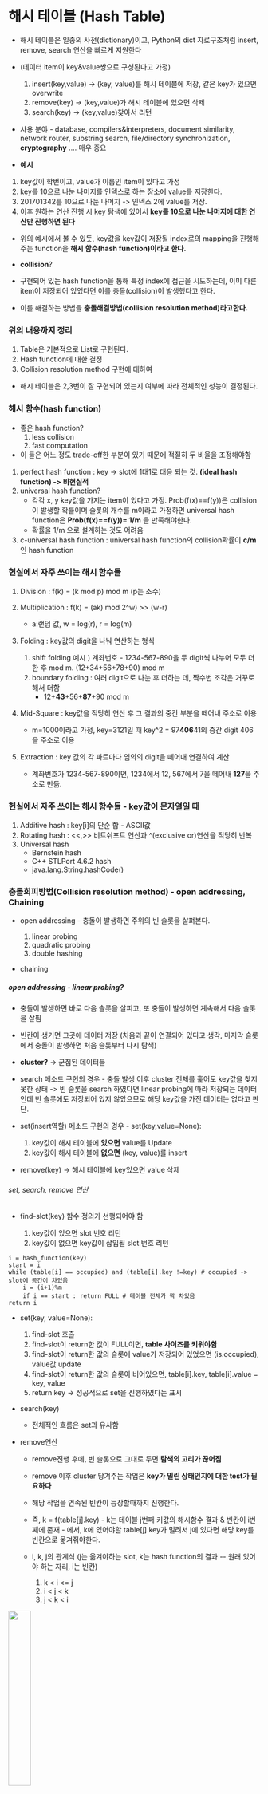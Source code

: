 # 해시 테이블 (Hash Table)

-   해시 테이블은 일종의 사전(dictionary)이고, Python의 dict 자료구조처럼 insert, remove, search 연산을 빠르게 지원한다
-   (데이터 item이 key&value쌍으로 구성된다고 가정)

    1. insert(key,value) -> (key, value)를 해시 테이블에 저장, 같은 key가 있으면 overwrite
    2. remove(key) -> (key,value)가 해시 테이블에 있으면 삭제
    3. search(key) -> (key,value)찾아서 리턴

-   사용 분야 - database, compilers&interpreters, document similarity, network router, substring search, file/directory synchronization, **cryptography** .... 매우 중요

-   **예시**

1. key값이 학번이고, value가 이름인 item이 있다고 가정
2. key를 10으로 나눈 나머지를 인덱스로 하는 장소에 value를 저장한다.
3. 201701342를 10으로 나눈 나머지 -> 인덱스 2에 value를 저장.
4. 이후 원하는 연산 진행 시 key 탐색에 있어서 **key를 10으로 나눈 나머지에 대한 연산만 진행하면 된다**

-   위의 예시에서 볼 수 있듯, key값을 key값이 저장될 index로의 mapping을 진행해주는 function을 **해시 함수(hash function)이라고 한다.**

-   **collision**?

-   구현되어 있는 hash function을 통해 특정 index에 접근을 시도하는데, 이미 다른 item이 저장되어 있었다면 이를 충돌(collision)이 발생했다고 한다.

-   이를 해결하는 방법을 **충돌해결방법(collision resolution method)라고한다.**

### 위의 내용까지 정리

1. Table은 기본적으로 List로 구현된다.
2. Hash function에 대한 결정
3. Collision resolution method 구현에 대하여

-   해시 테이블은 2,3번이 잘 구현되어 있는지 여부에 따라 전체적인 성능이 결정된다.

### 해시 함수(hash function)

-   좋은 hash function?
    1. less collision
    2. fast computation
-   이 둘은 어느 정도 trade-off한 부분이 있기 때문에 적절히 두 비율을 조정해야함

1. perfect hash function : key -> slot에 1대1로 대응 되는 것. **(ideal hash function) -> 비현실적**
2. universal hash function?
    - 각각 x, y key값을 가지는 item이 있다고 가정. Prob(f(x)==f(y))은 collision이 발생할 확률이며 슬롯의 개수를 m이라고 가정하면 universal hash function은 **Prob(f(x)==f(y))= 1/m** 을 만족해야한다.
    - 확률을 1/m 으로 설계하는 것도 어려움
3. c-universal hash function : universal hash function의 collision확률이 **c/m**인 hash function

### 현실에서 자주 쓰이는 해시 함수들

1. Division : f(k) = (k mod p) mod m (p는 소수)

2. Multiplication : f(k) = (ak) mod 2^w) >> (w-r)

    - a:랜덤 값, w = log(r), r = log(m)

3. Folding : key값의 digit을 나눠 연산하는 형식

    1. shift folding 예시 ) 계좌번호 - 1234-567-890을 두 digit씩 나누어 모두 더한 후 mod m. (12+34+56+78+90) mod m
    2. boundary folding : 여러 digit으로 나눈 후 더하는 데, 짝수번 조각은 거꾸로 해서 더함
        - 12+**43**+56+**87**+90 mod m

4. Mid-Square : key값을 적당히 연산 후 그 결과의 중간 부분을 떼어내 주소로 이용

    - m=1000이라고 가정, key=3121일 때 key^2 = 97**406**41의 중간 digit 406을 주소로 이용

5. Extraction : key 값의 각 파트마다 임의의 digit을 떼어내 연결하여 계산
    - 계좌번호가 1234-567-890이면, 1234에서 12, 567에서 7을 떼어내 **127**을 주소로 만듦.

### 현실에서 자주 쓰이는 해시 함수들 - key값이 문자열일 때

1. Additive hash : key[i]의 단순 합 - ASCII값
2. Rotating hash : <<,>> 비트쉬프트 연산과 ^(exclusive or)연산을 적당히 반복
3. Universal hash
    - Bernstein hash
    - C++ STLPort 4.6.2 hash
    - java.lang.String.hashCode()

<!-- Todo: hash function들 실습해보기 -->

### 충돌회피방법(Collision resolution method) - open addressing, Chaining

-   open addressing - 충돌이 발생하면 주위의 빈 슬롯을 살펴본다.

    1. linear probing
    2. quadratic probing
    3. double hashing

-   chaining

##### open addressing - linear probing?

-   충돌이 발생하면 바로 다음 슬롯을 살피고, 또 충돌이 발생하면 계속해서 다음 슬롯을 살핌
-   빈칸이 생기면 그곳에 데이터 저장 (처음과 끝이 연결되어 있다고 생각, 마지막 슬롯에서 충돌이 발생하면 처음 슬롯부터 다시 탐색)

-   **cluster?** -> 군집된 데이터들

-   search 메소드 구현의 경우 - 충돌 발생 이후 cluster 전체를 훑어도 key값을 찾지 못한 상태 -> 빈 슬롯을 search 하였다면 linear probing에 따라 저장되는 데이터인데 빈 슬롯에도 저장되어 있지 않았으므로 해당 key값을 가진 데이터는 없다고 판단.

-   set(insert역할) 메소드 구현의 경우 - set(key,value=None):

    1. key값이 해시 테이블에 **있으면** value를 Update
    2. key값이 해시 테이블에 **없으면** (key, value)를 insert

-   remove(key) -> 해시 테이블에 key있으면 value 삭제

###### set, search, remove 연산

-   find-slot(key) 함수 정의가 선행되어야 함

    1. key값이 있으면 slot 번호 리턴
    2. key값이 없으면 key값이 삽입될 slot 번호 리턴

```text
i = hash_function(key)
start = i
while (table[i] == occupied) and (table[i].key !=key) # occupied -> slot에 공간이 차있음
    i = (i+1)%m
    if i == start : return FULL # 테이블 전체가 꽉 차있음
return i
```

-   set(key, value=None):

    1. find-slot 호출
    2. find-slot이 return한 값이 FULL이면, **table 사이즈를 키워야함**
    3. find-slot이 return한 값의 슬롯에 value가 저장되어 있었으면 (is.occupied), value값 update
    4. find-slot이 return한 값의 슬롯이 비어있으면, table[i].key, table[i].value = key, value
    5. return key -> 성공적으로 set을 진행하였다는 표시

-   search(key)

    -   전체적인 흐름은 set과 유사함

-   remove연산

    -   remove진행 후에, 빈 슬롯으로 그대로 두면 **탐색의 고리가 끊어짐**
    -   remove 이후 cluster 당겨주는 작업은 **key가 밀린 상태인지에 대한 test가 필요하다**
    -   해당 작업을 연속된 빈칸이 등장할때까지 진행한다.
    -   즉, k = f(table[j].key) - k는 테이블 j번째 키값의 해시함수 결과 & 빈칸이 i번째에 존재 - 에서, k에 있어야할 table[j].key가 밀려서 j에 있다면 해당 key를 빈칸으로 옮겨줘야한다.

    -   i, k, j의 관계식 (j는 옮겨야하는 slot, k는 hash function의 결과 -- 원래 있어야 하는 자리, i는 빈칸)
        1. k < i <= j
        2. i < j < k
        3. j < k < i

<img src= "../Data_structure/images/kjh.jpg" width="30%" height="30%"/>

```text
# pseudo code
remove(key):
    i = find_slot(key)
    if table[i] is unoccupied:
        return None
    j = i  //table[i] :빈 슬롯, table[j] : 옮겨야할 슬롯
    while True:
        table[i] = None
        while True: # 이사할 table[j] 찾기
            j = (j+1)%m
            if table[j] is unoccupied: # 연속된 빈칸의 등장
                return key # 성공적으로 remove 후 빈칸 채움까지 완료하였다는 표시
            k = hash_function(table[j].key)
            if (k < i <= j): # k, i, j 세 가지 조건에 따라 모두 검사해야함.
                break
        table[i] = table[j]
        i=j
```

-   linear probing의 성능 좌우하는 부분? -> **cluster의 길이에 비례함** -> **hash function이 어느 정도로 cluster를 형성하지 않고 분산되게 데이터를 저장하였는가?**

<!-- Todo remove, search, set 연산 구현해보기 -->

##### open addressing - quadratic probing (제곱의 인덱스), double hashing (hash function을 두개 사용)

-   **quadratic probing** -> 기존 linear probing에서 슬롯 search를 진행할 때, 해당 슬롯이 occupied 되어있으면 한 칸씩 건너뛰었다.

    -   quadratic probing에서는 k번째 슬롯이 occupied 되어있었다면, k+**n^2**만큼 건너뛴다.

-   **double hashing** -> hashfunction을 두개 사용함.
    -   k번째 슬롯이 occupied되어있었다면, 기존 f hash function에 key값을 대입하여 새로운 slot을 찾는다.
    -   그럼에도 해당 슬롯이 occupied 되어있다면, 그 다음 빈 슬롯을 찾기 위해 **또 다른 hashfunction을 정의하여, f(key) + g(key) 슬롯을 찾는다.**
    -   그럼에도 해당 슬롯이 occupied 되어있다면, 이후로는 **f(key) + n\*g(key)** 형태로 계속해서 슬롯을 찾아나간다.

##### quadratic probing & double hashing 성능평가

-   linear probing 복기 -> set, remove, search : cluster size에 의 해 영향.

    -   cluster 형성이유 ?

    1. hash function
    2. collision resolution method
    3. load factor: n/m -> m: hash table 사이즈 (slot 갯수) , n: hash table에 저장된 item 갯수.
        - set, remove, search 등 함수에 대해 그래프를 그려 비교할 수 있음.
          <img src="../Data_structure/images/graph.jpg" height="40%" width="40%"/>
        - 또는, 함수를 돌면서 발생한 collision횟수를 저장된 slot의 개수인 n으로 나누어 충돌 비율 비교를 통해 hash function에 대한 성능평가를 진행.

-   **m>=2n**, 즉 최소 50%이상 빈 슬롯을 유지한다면 cluster의 사이즈가 O(1)로 형성된다. -> set, remove, search를 O(1)에 사용할 수 있게된다는 의미임.

#### 충돌 회피 방법 - chaining

-   각 슬롯에 꼭 하나의 데이터만 저장해야하는가? NO!
-   슬롯에 **한방향 연결리스트를 생성**하여 데이터를 계속해서 저장. (양방향도 상관X)
-   hash의 set함수 호출 -> 해당 연결리스트에 pushFront를 통해 슬롯에 데이터를 새롭게 저장하게 되는것. **O(1)**
-   search 함수 -> 해당 슬롯에 충돌된 key의 평균 개수 **O(충돌 key의 평균 개수)** -> 연결리스트의 길이
-   remove 함수 -> search와 동일 (search해야하기 때문)
    -> hash function을 **c-universal**로 작성했을 때, 슬롯 내의 연결리스트 평균 개수의 길이가 O(1).

### 최종 정리

-   빈 슬롯이 충분하다고 가정하였을 때, set, remove, search 등의 함수를 O(1)시간에 사용할 수 있음.
